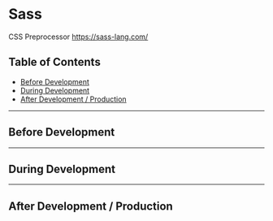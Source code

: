 # Sass
CSS Preprocessor
https://sass-lang.com/

## Table of Contents
* [Before Development](#before-development)
* [During Development](#during-development)
* [After Development / Production](#after-development--production)

---

## Before Development

---

## During Development

---

## After Development / Production
